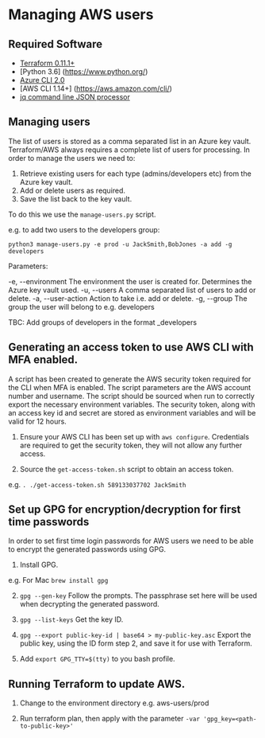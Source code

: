# Managing AWS users

## Required Software

 * [Terraform 0.11.1+](http://terraform.io/)
 * [Python 3.6] (https://www.python.org/)
 * [Azure CLI 2.0](https://docs.microsoft.com/en-us/cli/azure/install-azure-cli?view=azure-cli-latest)
 * [AWS CLI 1.14+] (https://aws.amazon.com/cli/)
 * [jq command line JSON processor](https://stedolan.github.io/jq/)

## Managing users

The list of users is stored as a comma separated list in an Azure key vault. Terraform/AWS always requires a complete list of users for processing. In order to manage the users we need to:

1. Retrieve existing users for each type (admins/developers etc) from the Azure key vault.
2. Add or delete users as required.
3. Save the list back to the key vault.

To do this we use the ```manage-users.py``` script.

e.g. to add two users to the developers group:

```python3 manage-users.py -e prod -u JackSmith,BobJones -a add -g developers```

Parameters:

-e, --environment The environment the user is created for. Determines the Azure key vault used.
-u, --users A comma separated list of users to add or delete.
-a, --user-action Action to take i.e. add or delete.
-g, --group The group the user will belong to e.g. developers  

TBC: Add groups of developers in the format <dev team>_developers   

## Generating an access token to use AWS CLI with MFA enabled.

A script has been created to generate the AWS security token required for the CLI when MFA is enabled. The script parameters are the AWS account number and username. The script should be sourced when run to correctly export the necessary environment variables. The security token, along with an access key id and secret are stored as environment variables and will be valid for 12 hours.

1. Ensure your AWS CLI has been set up with ```aws configure```. Credentials are required to get the security token, they will not allow any further access.

2. Source the ```get-access-token.sh``` script to obtain an access token.

e.g. ```. ./get-access-token.sh 589133037702 JackSmith```

## Set up GPG for encryption/decryption for first time passwords

In order to set first time login passwords for AWS users we need to be able to encrypt the generated passwords using GPG.

1. Install GPG.

  e.g. For Mac
```brew install gpg```

2. ```gpg --gen-key``` Follow the prompts. The passphrase set here will be used when decrypting the generated password.

3. ```gpg --list-keys``` Get the key ID.

4. ```gpg --export public-key-id | base64 > my-public-key.asc``` Export the public key, using the ID form step 2, and save it for use with Terraform.

5. Add ```export GPG_TTY=$(tty)``` to you bash profile.

## Running Terraform to update AWS.

1. Change to the environment directory e.g. aws-users/prod

2. Run terraform plan, then apply with the parameter ```-var 'gpg_key=<path-to-public-key>'```
